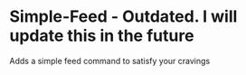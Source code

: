 # Simple-Feed - Outdated. I will update this in the future
Adds a simple feed command to satisfy your cravings
